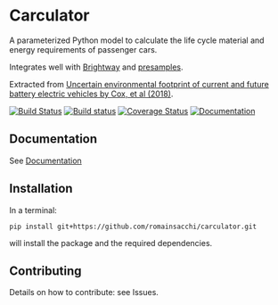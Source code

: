# Carculator

A parameterized Python model to calculate the life cycle material and energy requirements of passenger cars.

Integrates well with [Brightway](https://brightwaylca.org/) and [presamples](https://github.com/PascalLesage/brightway2-presamples).

Extracted from [Uncertain environmental footprint of current and future battery electric vehicles by Cox, et al (2018)](https://pubs.acs.org/doi/abs/10.1021/acs.est.8b00261).

[![Build Status](https://travis-ci.org/romainsacchi/carculator.svg?branch=master)](https://travis-ci.org/romainsacchi/carculator) [![Build status](https://ci.appveyor.com/api/projects/status/github/romainsacchi/coarse?svg=true)](https://ci.appveyor.com/project/romainsacchi/coarse) [![Coverage Status](https://coveralls.io/repos/github/romainsacchi/coarse/badge.svg)](https://coveralls.io/github/romainsacchi/coarse) [![Documentation](https://readthedocs.org/projects/coarse_lci/badge/?version=latest)](https://coarse-lci.readthedocs.io/en/latest/)

## Documentation

See [Documentation](https://coarse-lci.readthedocs.io/en/latest/index.html)

## Installation

In a terminal:

    pip install git+https://github.com/romainsacchi/carculator.git

will install the package and the required dependencies.

## Contributing

Details on how to contribute: see Issues.
